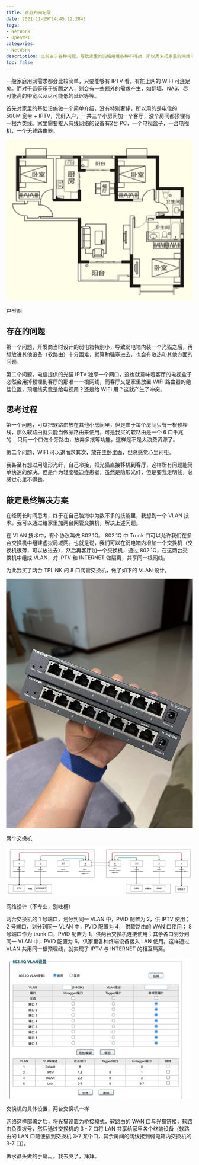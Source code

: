 ```yaml
---
title: 家庭布网记录
date: 2021-11-29T14:45:12.284Z
tags:
- NetWork
- OpenWRT
categories:
- NetWork
description: 之前由于各种问题，导致家里的网络用着各种不得劲，所以周末把家里的网络环境简单的折腾了一下，这里写篇博客做个简单的记录
toc: false
---
```


一般家庭用网需求都会比较简单，只要能够有 IPTV 看，有能上网的 WIFI 可连足矣。而对于吾等乐于折腾之人，则会有一些额外的需求产生，如翻墙、NAS、尽可能高的带宽以及尽可能低的延迟等等。

首先对家里的基础设施做一个简单介绍，没有特别奢侈，所以用的是电信的 500M 宽带 + IPTV，光纤入户，一共三个小房间加一个客厅，没个房间都预埋有一根六类线。家里需要接入有线网络的设备有2台 PC，一个电视盒子，一台电视机，一个无线路由器。

![户型图](./WeCom20211129-1519462x.png)

户型图

## 存在的问题

第一个问题，开发商当时设计的弱电箱特别小，导致弱电箱内装一个光猫之后，再想放进其他设备（软路由）十分困难，就算勉强塞进去，也会有散热和其他方面的问题。

第二个问题，电信提供的光猫 IPTV 独享一个网口，这也就意味着客厅的电视盒子必然会用掉预埋到客厅的那唯一一根网线，而客厅又是家里放置 WIFI 路由器的绝佳位置，预埋线究竟是给电视用？还是给 WIFI 用？这就产生了冲突。

## 思考过程

第一个问题，可以把软路由放在其他小房间里，但是由于每个房间只有一根预埋线，那么软路由就只能当做旁路由来使用，可是我买的软路由是一个 6 口千兆的... 只用一个口做个旁路由，放弃多拨等功能，这样是不是太浪费资源了。

第二个问题，WIFI 可以退而求其次，放在主卧里面，但总感觉心里别扭。

我甚至有想过用隐形光纤，自己冷接，把光猫直接移机到客厅，这样所有问题能简单快速的解决。但是作为轻度强迫症患者，虽然是隐形光纤，但是要我走明线，总感觉心里不得劲。

## 敲定最终解决方案

在经历长时间思考，终于在自己脑海中为数不多的技能里，我想到一个 VLAN 技术。我可以通过给家里加两台网管交换机，解决上述问题。

在 VLAN 技术中，有个协议叫做 802.1Q。 802.1Q 中 Trunk 口可以允许我们在多台交换机中组建虚拟局域网。也就是说，我们可以在弱电箱内增加一个交换机（交换机很薄，可以放进去），然后再客厅加一个交换机，通过 802.1Q，在这两台交换机中组成 VLAN，对 IPTV 和 INTERNET 做隔离，共享同一根网线。

为此我买了两台 TPLINK 的 8 口网管交换机，做了如下的 VLAN 设计。

![两个交换机](./Untitled.png)

两个交换机

![网络设计（不专业，别吐槽）](./Untitled1.png)

网络设计（不专业，别吐槽）

两台交换机的 1 号端口，划分到同一 VLAN 中，PVID 配置为 2，供 IPTV 使用； 2 号端口，划分到同一 VLAN 中，PVID 配置为 4， 供软路由的 WAN 口使用； 8 号端口作为 trunk 口，PVID 配置为 1，供两台交换机连接使用；其余各口划分到同一 VLAN 中，PVID 配置为 6，供家里各种终端设备接入 LAN 使用。这样通过 VLAN 共用同一根预埋线，就实现了 IPTV 与 INTERNET 的相互隔离。

![交换机的具体设置，两台交换机一样](./Untitled2.png)

交换机的具体设置，两台交换机一样

网络这样部署之后，将光猫设置为桥接模式，软路由的 WAN 口与光猫链接，软路由负责拨号，然后通过交换机的 3 - 7 口将 LAN 共享给家里各个终端设备（软路由的 LAN 口随便插到交换机 3-7 某个口，其余房间的网线接到弱电箱内交换机的 3-7 口）。

做水晶头做的手痛。。。我去哭了，拜拜。